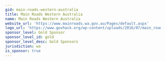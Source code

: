 ```yaml
---
gid: main-roads-western-australia
title: Main Roads Western Australia
name: Main Roads Western Australia
website_url: 'https://www.mainroads.wa.gov.au/Pages/default.aspx'
logo_url: 'https://www.govhack.org/wp-content/uploads/2016/07/main_roads_wa.png'
sponsor_level: Gold Sponsor
sponsor_level_id: gold
sponsor_level_desc: Gold Sponsors
jurisdiction: wa
is_sponsor: true
---
```

